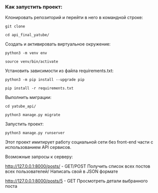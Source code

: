 ### Как запустить проект:

Клонировать репозиторий и перейти в него в командной строке:

```
git clone 
```

```
cd api_final_yatube/
```

Cоздать и активировать виртуальное окружение:

```
python3 -m venv env
```

```
source venv/bin/activate
```

Установить зависимости из файла requirements.txt:

```
python3 -m pip install --upgrade pip
```

```
pip install -r requirements.txt
```

Выполнить миграции:
```
cd yatube_api/
```

```
python3 manage.py migrate
```

Запустить проект:

```
python3 manage.py runserver
```

Этот проект имитирует работу социальной сети без front-end части с использованием API cервисов.

Возможные запросы к серверу:

http://127.0.0.1:8000/posts/ - GET/POST
Получить список всех постов всех пользователей/ Написать свой в JSON формате

http://127.0.0.1:8000/posts/5 - GET
Просмотреть детали выбранного поста

